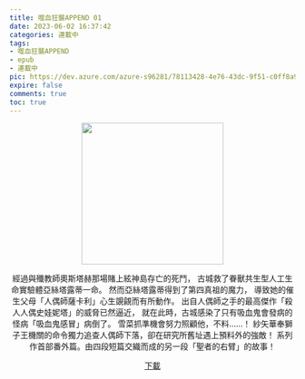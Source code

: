 ```yaml
---
title: 噬血狂襲APPEND 01
date: 2023-06-02 16:37:42
categories: 連載中
tags:
- 噬血狂襲APPEND
- epub
- 連載中
pic: https://dev.azure.com/azure-s96281/78113428-4e76-43dc-9f51-c0ff8a913055/_apis/git/repositories/a379171b-de46-4c10-9b0d-00da23959885/items?path=/Epub%20Cover/%E5%99%AC%E8%A1%80%E7%8B%82%E8%A5%B2APPEND-01.jpg&versionDescriptor%5BversionOptions%5D=0&versionDescriptor%5BversionType%5D=0&versionDescriptor%5Bversion%5D=main&resolveLfs=true&%24format=octetStream&api-version=5.0
expire: false
comments: true
toc: true
---
```


<div style="text-align:center" class="kratos-post-content">

<img width="250px" src="https://dev.azure.com/azure-s96281/78113428-4e76-43dc-9f51-c0ff8a913055/_apis/git/repositories/a379171b-de46-4c10-9b0d-00da23959885/items?path=/Epub%20Cover/%E5%99%AC%E8%A1%80%E7%8B%82%E8%A5%B2APPEND-01.jpg&versionDescriptor%5BversionOptions%5D=0&versionDescriptor%5BversionType%5D=0&versionDescriptor%5Bversion%5D=main&resolveLfs=true&%24format=octetStream&api-version=5.0">

<p>
經過與殲教師奧斯塔赫那場賭上絃神島存亡的死鬥，
古城救了眷獸共生型人工生命實驗體亞絲塔露蒂一命。
然而亞絲塔露蒂得到了第四真祖的魔力，
導致她的催生父母「人偶師薩卡利」心生覬覦而有所動作。
出自人偶師之手的最高傑作「殺人人偶史娃妮塔」的威脅已然逼近，
就在此時，古城感染了只有吸血鬼會發病的怪病「吸血鬼感冒」病倒了。
雪菜抓準機會努力照顧他，不料……！
紗矢華奉獅子王機關的命令獨力追查人偶師下落，卻在研究所舊址遇上預料外的強敵！
系列作首部番外篇。由四段短篇交織而成的另一段「聖者的右臂」的故事！
</p>

<p>
<a href="https://epubdatabase.azurewebsites.net/EBOOKS/EPUB/完結/噬血狂襲/%E5%99%AC%E8%A1%80%E7%8B%82%E8%A5%B2APPEND.1%20%E4%BA%BA%E5%81%B6%E5%B8%AB%E7%9A%84%E9%81%BA%E7%94%A2.epub?download=1">下載</a>
</p>

</div>
